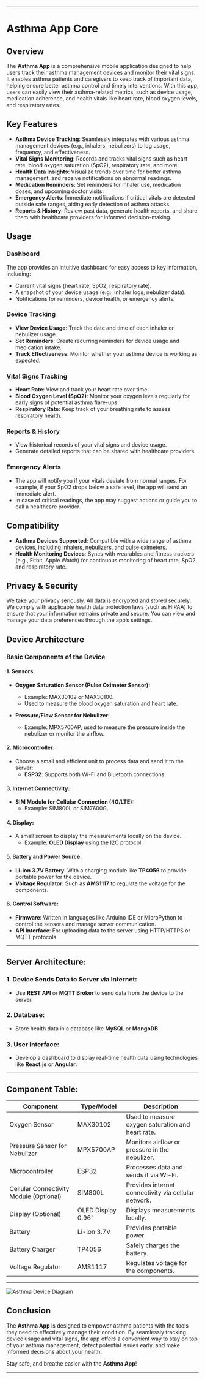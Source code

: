 
---

# Asthma App Core

## Overview

The **Asthma App** is a comprehensive mobile application designed to help users track their asthma management devices and monitor their vital signs. It enables asthma patients and caregivers to keep track of important data, helping ensure better asthma control and timely interventions. With this app, users can easily view their asthma-related metrics, such as device usage, medication adherence, and health vitals like heart rate, blood oxygen levels, and respiratory rates.

## Key Features

- **Asthma Device Tracking**: Seamlessly integrates with various asthma management devices (e.g., inhalers, nebulizers) to log usage, frequency, and effectiveness.
- **Vital Signs Monitoring**: Records and tracks vital signs such as heart rate, blood oxygen saturation (SpO2), respiratory rate, and more.
- **Health Data Insights**: Visualize trends over time for better asthma management, and receive notifications on abnormal readings.
- **Medication Reminders**: Set reminders for inhaler use, medication doses, and upcoming doctor visits.
- **Emergency Alerts**: Immediate notifications if critical vitals are detected outside safe ranges, aiding early detection of asthma attacks.
- **Reports & History**: Review past data, generate health reports, and share them with healthcare providers for informed decision-making.

## Usage

### Dashboard
The app provides an intuitive dashboard for easy access to key information, including:
- Current vital signs (heart rate, SpO2, respiratory rate).
- A snapshot of your device usage (e.g., inhaler logs, nebulizer data).
- Notifications for reminders, device health, or emergency alerts.

### Device Tracking
- **View Device Usage**: Track the date and time of each inhaler or nebulizer usage.
- **Set Reminders**: Create recurring reminders for device usage and medication intake.
- **Track Effectiveness**: Monitor whether your asthma device is working as expected.

### Vital Signs Tracking
- **Heart Rate**: View and track your heart rate over time.
- **Blood Oxygen Level (SpO2)**: Monitor your oxygen levels regularly for early signs of potential asthma flare-ups.
- **Respiratory Rate**: Keep track of your breathing rate to assess respiratory health.

### Reports & History
- View historical records of your vital signs and device usage.
- Generate detailed reports that can be shared with healthcare providers.

### Emergency Alerts
- The app will notify you if your vitals deviate from normal ranges. For example, if your SpO2 drops below a safe level, the app will send an immediate alert.
- In case of critical readings, the app may suggest actions or guide you to call a healthcare provider.

## Compatibility

- **Asthma Devices Supported**: Compatible with a wide range of asthma devices, including inhalers, nebulizers, and pulse oximeters.
- **Health Monitoring Devices**: Syncs with wearables and fitness trackers (e.g., Fitbit, Apple Watch) for continuous monitoring of heart rate, SpO2, and respiratory rate.

## Privacy & Security

We take your privacy seriously. All data is encrypted and stored securely. We comply with applicable health data protection laws (such as HIPAA) to ensure that your information remains private and secure. You can view and manage your data preferences through the app’s settings.

## Device Architecture

### Basic Components of the Device

#### 1. **Sensors:**

- **Oxygen Saturation Sensor (Pulse Oximeter Sensor):**
  - Example: MAX30102 or MAX30100.
  - Used to measure the blood oxygen saturation and heart rate.

- **Pressure/Flow Sensor for Nebulizer:**
  - Example: MPX5700AP, used to measure the pressure inside the nebulizer or monitor the airflow.

#### 2. **Microcontroller:**
- Choose a small and efficient unit to process data and send it to the server:
  - **ESP32**: Supports both Wi-Fi and Bluetooth connections.

#### 3. **Internet Connectivity:**
- **SIM Module for Cellular Connection (4G/LTE):**
  - Example: SIM800L or SIM7600G.

#### 4. **Display:**
- A small screen to display the measurements locally on the device.
  - Example: **OLED Display** using the I2C protocol.

#### 5. **Battery and Power Source:**
- **Li-ion 3.7V Battery**: With a charging module like **TP4056** to provide portable power for the device.
- **Voltage Regulator**: Such as **AMS1117** to regulate the voltage for the components.

#### 6. **Control Software:**
- **Firmware**: Written in languages like Arduino IDE or MicroPython to control the sensors and manage server communication.
- **API Interface**: For uploading data to the server using HTTP/HTTPS or MQTT protocols.

---

## Server Architecture:

### 1. **Device Sends Data to Server via Internet:**
- Use **REST API** or **MQTT Broker** to send data from the device to the server.

### 2. **Database:**
- Store health data in a database like **MySQL** or **MongoDB**.

### 3. **User Interface:**
- Develop a dashboard to display real-time health data using technologies like **React.js** or **Angular**.

---

## Component Table:

| Component                 | Type/Model      | Description                                             |
|---------------------------|-----------------|---------------------------------------------------------|
| Oxygen Sensor             | MAX30102        | Used to measure oxygen saturation and heart rate.       |
| Pressure Sensor for Nebulizer | MPX5700AP     | Monitors airflow or pressure in the nebulizer.          |
| Microcontroller            | ESP32           | Processes data and sends it via Wi-Fi.                 |
| Cellular Connectivity Module (Optional) | SIM800L  | Provides internet connectivity via cellular network.   |
| Display (Optional)        | OLED Display 0.96” | Displays measurements locally.                          |
| Battery                   | Li-ion 3.7V     | Provides portable power.                               |
| Battery Charger           | TP4056          | Safely charges the battery.                            |
| Voltage Regulator         | AMS1117         | Regulates voltage for the components.                  |

---

![Asthma Device Diagram](images/device_diagram.png)

## Conclusion

The **Asthma App** is designed to empower asthma patients with the tools they need to effectively manage their condition. By seamlessly tracking device usage and vital signs, the app offers a convenient way to stay on top of your asthma management, detect potential issues early, and make informed decisions about your health. 

Stay safe, and breathe easier with the **Asthma App**!

---
